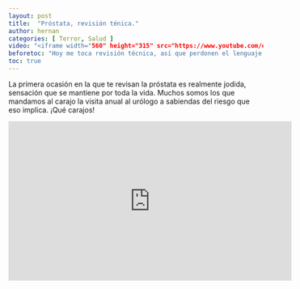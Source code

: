 ```yaml
---
layout: post
title:  "Próstata, revisión ténica."
author: hernan
categories: [ Terror, Salud ]
video: "<iframe width="560" height="315" src="https://www.youtube.com/embed/HYT3bGjAjKs" title="YouTube video player" frameborder="0" allow="accelerometer; autoplay; clipboard-write; encrypted-media; gyroscope; picture-in-picture" allowfullscreen></iframe>"
beforetoc: "Hoy me toca revisión técnica, así que perdonen el lenguaje."
toc: true
---
```

La primera ocasión en la que te revisan la próstata es realmente jodida, sensación que se mantiene por toda la vida. Muchos somos los que mandamos al carajo la visita anual al urólogo a sabiendas del riesgo que eso implica. 
¡Qué carajos!

<iframe width="560" height="315" src="https://www.youtube.com/embed/HYT3bGjAjKs" title="YouTube video player" frameborder="0" allow="accelerometer; autoplay; clipboard-write; encrypted-media; gyroscope; picture-in-picture" allowfullscreen></iframe>
